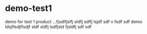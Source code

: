 # demo-test1
demo for test 1 product ...fjsdlfjslfj sldfj sdlfj lsjdf sdf v fsdf sdf
demo ldsjflsdjflsdjf sldf sldfj lsdfjsld fjsldfj sdf sdf 
